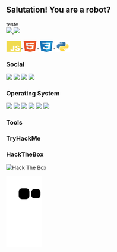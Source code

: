 <!--
- 🔭 I’m currently working on ...
- 🌱 I’m currently learning ...
- 👯 I’m looking to collaborate on ...
- 🤔 I’m looking for help with ...
- 💬 Ask me about ...
- 📫 How to reach me: ...
- 😄 Pronouns: ...
- ⚡ Fun fact: ...
-->
## Salutation! You are a robot?
<div class="color-text-primary mb-2">
 teste
 <div style="display: inline_block">
  <a href="https://github.com/Kaique902">
  <img height="160em" src="https://github-readme-stats.vercel.app/api?username=Kaique902&show_icons=true&theme=midnight-purple&include_all_commits=true&count_private=true"/>
  <img height="160em" src="https://github-readme-stats.vercel.app/api/top-langs/?username=Kaique902&layout=compact&langs_count=7&theme=midnight-purple"/>
</div>
<div style="display: inline_block"><br>
  <img align="center" alt="Rafa-Js" height="30" width="40" src="https://raw.githubusercontent.com/devicons/devicon/master/icons/javascript/javascript-plain.svg">
  <img align="center" alt="Rafa-HTML" height="30" width="40" src="https://raw.githubusercontent.com/devicons/devicon/master/icons/html5/html5-original.svg">
  <img align="center" alt="Rafa-CSS" height="30" width="40" src="https://raw.githubusercontent.com/devicons/devicon/master/icons/css3/css3-original.svg">
  <img align="center" alt="Rafa-Python" height="30" width="40" src="https://raw.githubusercontent.com/devicons/devicon/master/icons/python/python-original.svg">
 
</div>
  
### Social
 
<div style="display: inline_block"> 
  <a href="https://www.linkedin.com/in/kaique902/" target="_blank"><img src="https://img.shields.io/badge/-LinkedIn-%230077B5?style=for-the-badge&logo=linkedin&logoColor=white" target="_blank"></a>
 <a href="Kaique902@pm.me" target="_blank"><img src="https://img.shields.io/badge/ProtonMail-8B89CC?style=for-the-badge&logo=protonmail&logoColor=white" target="_blank"></a>
 <a href="https://kaique902.medium.com/"><img src="https://img.shields.io/badge/Medium-12100E?style=for-the-badge&logo=medium&logoColor=white" target="_blank"></a>
  <a href="https://github.com/Kaique902" target="_blank"><img src="https://img.shields.io/badge/GitHub-100000?style=for-the-badge&logo=github&logoColor=white" target="_blank"></a>
</div>
 
### Operating System

<div style="display: inline_block">
  <a href="https://github.com/Kaique902"><img src="https://img.shields.io/badge/Debian-A81D33?style=for-the-badge&logo=debian&logoColor=white"></a>
  <a href="https://github.com/Kaique902"><img src="https://img.shields.io/badge/Fedora-294172?style=for-the-badge&logo=fedora&logoColor=white"></a>
  <a href="https://github.com/Kaique902"><img src="https://img.shields.io/badge/Tails%20-56347C?&style=for-the-badge&logo=tails&logoColor=white"></a>
  <a href="https://github.com/Kaique902"><img src="https://img.shields.io/badge/Linux-FCC624?style=for-the-badge&logo=linux&logoColor=white"></a>
  <a href="https://github.com/Kaique902"><img src="https://img.shields.io/badge/Windows-0078D6?style=for-the-badge&logo=windows&logoColor=white"></a>
  <a href="https://github.com/Kaique902"><img src="https://img.shields.io/badge/Kali_Linux-557C94?style=for-the-badge&logo=kali-linux&logoColor=white"></a>
</div>

### Tools
  
<div style="display: inline_block">
 
</div style="display: inline_block">
  
### TryHackMe
<div style="display: inline_block">
 <script src="https://www.hackthebox.eu/badge/4373"></script>
</div>

### HackTheBox
<div style="display: inline_block">
 <img src="http://www.hackthebox.eu/badge/image/4373" alt="Hack The Box">
</div>


 ![Snake animation](https://github.com/kaique902/kaique902/blob/output/github-contribution-grid-snake.svg)
</div>
